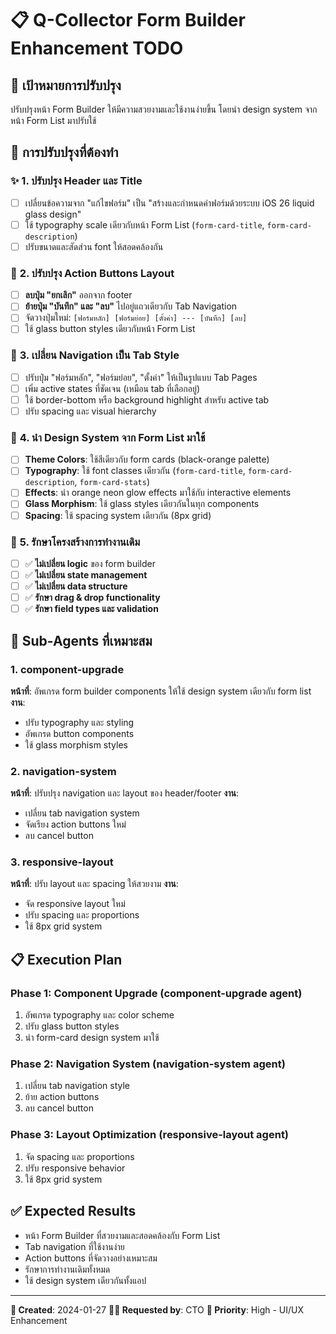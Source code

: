 # 📋 Q-Collector Form Builder Enhancement TODO

## 🎯 **เป้าหมายการปรับปรุง**
ปรับปรุงหน้า Form Builder ให้มีความสวยงามและใช้งานง่ายขึ้น โดยนำ design system จากหน้า Form List มาปรับใช้

## 🔧 **การปรับปรุงที่ต้องทำ**

### ✨ **1. ปรับปรุง Header และ Title**
- [ ] เปลี่ยนข้อความจาก "แก้ไขฟอร์ม" เป็น "สร้างและกำหนดค่าฟอร์มด้วยระบบ iOS 26 liquid glass design"
- [ ] ใช้ typography scale เดียวกับหน้า Form List (`form-card-title`, `form-card-description`)
- [ ] ปรับขนาดและสัดส่วน font ให้สอดคล้องกัน

### 🎨 **2. ปรับปรุง Action Buttons Layout**
- [ ] **ลบปุ่ม "ยกเลิก"** ออกจาก footer
- [ ] **ย้ายปุ่ม "บันทึก" และ "ลบ"** ไปอยู่แถวเดียวกับ Tab Navigation
- [ ] จัดวางปุ่มใหม่: `[ฟอร์มหลัก] [ฟอร์มย่อย] [ตั้งค่า] --- [บันทึก] [ลบ]`
- [ ] ใช้ glass button styles เดียวกับหน้า Form List

### 📑 **3. เปลี่ยน Navigation เป็น Tab Style**
- [ ] ปรับปุ่ม "ฟอร์มหลัก", "ฟอร์มย่อย", "ตั้งค่า" ให้เป็นรูปแบบ Tab Pages
- [ ] เพิ่ม active states ที่ชัดเจน (เหมือน tab ที่เลือกอยู่)
- [ ] ใช้ border-bottom หรือ background highlight สำหรับ active tab
- [ ] ปรับ spacing และ visual hierarchy

### 🎨 **4. นำ Design System จาก Form List มาใช้**
- [ ] **Theme Colors**: ใช้สีเดียวกับ form cards (black-orange palette)
- [ ] **Typography**: ใช้ font classes เดียวกัน (`form-card-title`, `form-card-description`, `form-card-stats`)
- [ ] **Effects**: นำ orange neon glow effects มาใช้กับ interactive elements
- [ ] **Glass Morphism**: ใช้ glass styles เดียวกันในทุก components
- [ ] **Spacing**: ใช้ spacing system เดียวกัน (8px grid)

### 🔧 **5. รักษาโครงสร้างการทำงานเดิม**
- [ ] ✅ **ไม่เปลี่ยน logic** ของ form builder
- [ ] ✅ **ไม่เปลี่ยน state management**
- [ ] ✅ **ไม่เปลี่ยน data structure**
- [ ] ✅ **รักษา drag & drop functionality**
- [ ] ✅ **รักษา field types และ validation**

## 🚀 **Sub-Agents ที่เหมาะสม**

### 1. **component-upgrade**
**หน้าที่**: อัพเกรด form builder components ให้ใช้ design system เดียวกับ form list
**งาน**:
- ปรับ typography และ styling
- อัพเกรด button components
- ใช้ glass morphism styles

### 2. **navigation-system**
**หน้าที่**: ปรับปรุง navigation และ layout ของ header/footer
**งาน**:
- เปลี่ยน tab navigation system
- จัดเรียง action buttons ใหม่
- ลบ cancel button

### 3. **responsive-layout**
**หน้าที่**: ปรับ layout และ spacing ให้สวยงาม
**งาน**:
- จัด responsive layout ใหม่
- ปรับ spacing และ proportions
- ใช้ 8px grid system

## 📋 **Execution Plan**

### Phase 1: Component Upgrade (component-upgrade agent)
1. อัพเกรด typography และ color scheme
2. ปรับ glass button styles
3. นำ form-card design system มาใช้

### Phase 2: Navigation System (navigation-system agent)
1. เปลี่ยน tab navigation style
2. ย้าย action buttons
3. ลบ cancel button

### Phase 3: Layout Optimization (responsive-layout agent)
1. จัด spacing และ proportions
2. ปรับ responsive behavior
3. ใช้ 8px grid system

## ✅ **Expected Results**
- หน้า Form Builder ที่สวยงามและสอดคล้องกับ Form List
- Tab navigation ที่ใช้งานง่าย
- Action buttons ที่จัดวางอย่างเหมาะสม
- รักษาการทำงานเดิมทั้งหมด
- ใช้ design system เดียวกันทั้งแอป

---
**📅 Created**: 2024-01-27
**👨‍💼 Requested by**: CTO
**🎯 Priority**: High - UI/UX Enhancement